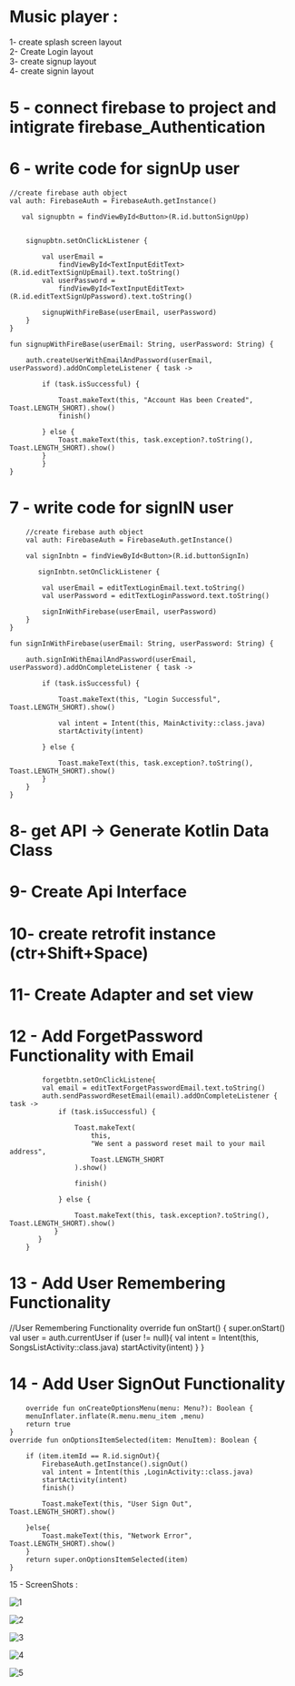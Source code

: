 # Music player :  <br>

1- create splash screen layout  <br>
2- Create Login layout   <br>
3- create signup layout  <br>
4- create signin layout




# 5 - connect firebase to project and intigrate firebase_Authentication 
# 6 - write code for signUp user
	
	//create firebase auth object
    val auth: FirebaseAuth = FirebaseAuth.getInstance()
	
	   val signupbtn = findViewById<Button>(R.id.buttonSignUpp)


        signupbtn.setOnClickListener {

            val userEmail =
                findViewById<TextInputEditText>(R.id.editTextSignUpEmail).text.toString()
            val userPassword =
                findViewById<TextInputEditText>(R.id.editTextSignUpPassword).text.toString()

            signupWithFireBase(userEmail, userPassword)
        }
    }
	
    fun signupWithFireBase(userEmail: String, userPassword: String) {

        auth.createUserWithEmailAndPassword(userEmail, userPassword).addOnCompleteListener { task ->

            if (task.isSuccessful) {

                Toast.makeText(this, "Account Has been Created", Toast.LENGTH_SHORT).show()
                finish()

            } else {
                Toast.makeText(this, task.exception?.toString(), Toast.LENGTH_SHORT).show()
            }
			}
    }
	
# 7 - write code for signIN user

		//create firebase auth object
		val auth: FirebaseAuth = FirebaseAuth.getInstance()
		
		val signInbtn = findViewById<Button>(R.id.buttonSignIn)
		
		   signInbtn.setOnClickListener {

            val userEmail = editTextLoginEmail.text.toString()
            val userPassword = editTextLoginPassword.text.toString()

            signInWithFirebase(userEmail, userPassword)
        }
    }

    fun signInWithFirebase(userEmail: String, userPassword: String) {

        auth.signInWithEmailAndPassword(userEmail, userPassword).addOnCompleteListener { task ->

            if (task.isSuccessful) {

                Toast.makeText(this, "Login Successful", Toast.LENGTH_SHORT).show()

                val intent = Intent(this, MainActivity::class.java)
                startActivity(intent)

            } else {

                Toast.makeText(this, task.exception?.toString(), Toast.LENGTH_SHORT).show()
            }
        }
    }
	
# 8-  get API -> Generate Kotlin Data Class

# 9-  Create Api Interface

# 10- create retrofit instance (ctr+Shift+Space)

# 11- Create Adapter and set view

# 12 - Add ForgetPassword Functionality with Email 
		
			forgetbtn.setOnClickListene{
			val email = editTextForgetPasswordEmail.text.toString()
            auth.sendPasswordResetEmail(email).addOnCompleteListener { task ->
                if (task.isSuccessful) {

                    Toast.makeText(
                        this,
                        "We sent a password reset mail to your mail address",
                        Toast.LENGTH_SHORT
                    ).show()

                    finish()

                } else {

                    Toast.makeText(this, task.exception?.toString(), Toast.LENGTH_SHORT).show()
               }
           }
        }
		
# 13 - Add User Remembering Functionality 

   //User Remembering Functionality
    override fun onStart() {
        super.onStart()
        val user = auth.currentUser
        if (user != null){
            val intent = Intent(this, SongsListActivity::class.java)
            startActivity(intent)
        }
    }
# 14 - Add User SignOut Functionality

	    override fun onCreateOptionsMenu(menu: Menu?): Boolean {
        menuInflater.inflate(R.menu.menu_item ,menu)
        return true
    }
    override fun onOptionsItemSelected(item: MenuItem): Boolean {

        if (item.itemId == R.id.signOut){
            FirebaseAuth.getInstance().signOut()
            val intent = Intent(this ,LoginActivity::class.java)
            startActivity(intent)
            finish()

            Toast.makeText(this, "User Sign Out", Toast.LENGTH_SHORT).show()

        }else{
            Toast.makeText(this, "Network Error", Toast.LENGTH_SHORT).show()
        }
        return super.onOptionsItemSelected(item)
    }


15 - ScreenShots : <br>

![1](https://github.com/NTS-AkshayBokhare/Music-player-app/assets/138112705/82e13eea-41dc-4a9d-962f-5bf00cea3f0c)  <br>

![2](https://github.com/NTS-AkshayBokhare/Music-player-app/assets/138112705/935747f2-a8ca-48e8-a226-942a0af090e3)  <br>

![3](https://github.com/NTS-AkshayBokhare/Music-player-app/assets/138112705/63261e4e-8ac8-4eda-935d-d367242b062f)  <br>

![4](https://github.com/NTS-AkshayBokhare/Music-player-app/assets/138112705/ad962055-7c7f-4baa-bdcb-2826a17a5770)  <br>

![5](https://github.com/NTS-AkshayBokhare/Music-player-app/assets/138112705/108d5957-04ac-4fd4-aff2-b35dc26e3c8c)

	
